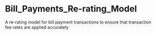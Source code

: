 # Bill_Payments_Re-rating_Model
A re-rating model for bill payment transactions to ensure that transaction fee rates are applied accurately
